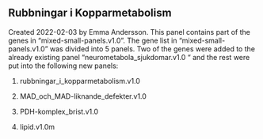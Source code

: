## Rubbningar i Kopparmetabolism
Created 2022-02-03 by Emma Andersson. This panel contains part of the genes in “mixed-small-panels.v1.0”. The gene list in “mixed-small-panels.v1.0” was divided into 5 panels. Two of the genes were added to the already existing panel “neurometabola\_sjukdomar.v1.0 “ and the rest were put into the following new panels:

1. rubbningar\_i\_kopparmetabolism.v1.0

2. MAD\_och\_MAD-liknande\_defekter.v1.0

3. PDH-komplex\_brist.v1.0

4. lipid.v1.0m
